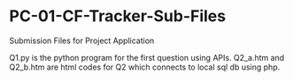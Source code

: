 # PC-01-CF-Tracker-Sub-Files
Submission Files for Project Application 

Q1.py is the python program for the first question using APIs.
Q2_a.htm and Q2_b.htm are html codes for Q2 which connects to local sql db using php.
